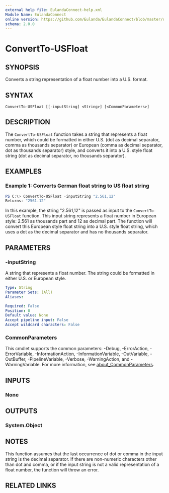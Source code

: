 ```yaml
---
external help file: EulandaConnect-help.xml
Module Name: EulandaConnect
online version: https://github.com/Eulanda/EulandaConnect/blob/master/docs/ConvertTo-USFloat.md
schema: 2.0.0
---
```


# ConvertTo-USFloat

## SYNOPSIS
Converts a string representation of a float number into a U.S. format.

## SYNTAX

```
ConvertTo-USFloat [[-inputString] <String>] [<CommonParameters>]
```

## DESCRIPTION
The `ConvertTo-USFloat` function takes a string that represents a float number, which could be formatted in either U.S. (dot as decimal separator, comma as thousands separator) or European (comma as decimal separator, dot as thousands separator) style, and converts it into a U.S. style float string (dot as decimal separator, no thousands separator). 

## EXAMPLES

### Example 1: Converts German float string to US float string
```powershell
PS C:\> ConvertTo-USFloat -inputString "2.561,12"
Returns: "2561.12"
```

In this example, the string "2.561,12" is passed as input to the `ConvertTo-USFloat` function. This input string represents a float number in European style: 2.561 as thousands part and 12 as decimal part. The function will convert this European style float string into a U.S. style float string, which uses a dot as the decimal separator and has no thousands separator.

## PARAMETERS

### -inputString
A string that represents a float number. The string could be formatted in either U.S. or European style.

```yaml
Type: String
Parameter Sets: (All)
Aliases:

Required: False
Position: 0
Default value: None
Accept pipeline input: False
Accept wildcard characters: False
```

### CommonParameters
This cmdlet supports the common parameters: -Debug, -ErrorAction, -ErrorVariable, -InformationAction, -InformationVariable, -OutVariable, -OutBuffer, -PipelineVariable, -Verbose, -WarningAction, and -WarningVariable. For more information, see [about_CommonParameters](http://go.microsoft.com/fwlink/?LinkID=113216).

## INPUTS

### None

## OUTPUTS

### System.Object
## NOTES

This function assumes that the last occurrence of dot or comma in the input string is the decimal separator. If there are non-numeric characters other than dot and comma, or if the input string is not a valid representation of a float number, the function will throw an error.

## RELATED LINKS
